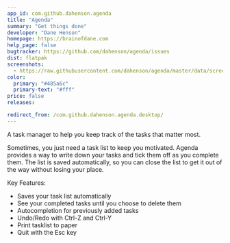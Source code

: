```yaml
---
app_id: com.github.dahenson.agenda
title: "Agenda"
summary: "Get things done"
developer: "Dane Henson"
homepage: https://brainofdane.com
help_page: false
bugtracker: https://github.com/dahenson/agenda/issues
dist: flatpak
screenshots:
  - https://raw.githubusercontent.com/dahenson/agenda/master/data/screenshot.png
color:
  primary: "#485a6c"
  primary-text: "#fff"
price: false
releases:

redirect_from: /com.github.dahenson.agenda.desktop/
---
```


<p>
      A task manager to help you keep track of the tasks that matter most.
    </p>
<p>
      Sometimes, you just need a task list to keep you motivated. Agenda provides a way to write down your tasks and tick them off as you complete them. The list is saved automatically, so you can close the list to get it out of the way without losing your place.
    </p>
<p>Key Features:</p>
<ul>
<li>Saves your task list automatically</li>
<li>See your completed tasks until you choose to delete them</li>
<li>Autocompletion for previously added tasks</li>
<li>Undo/Redo with Ctrl-Z and Ctrl-Y</li>
<li>Print tasklist to paper</li>
<li>Quit with the Esc key</li>
</ul>